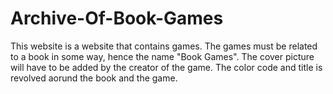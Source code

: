 # Archive-Of-Book-Games

This website is a website that contains games. The games must be related to a book in some way, hence the name "Book Games". The cover picture will have to be added by the creator of the game. The color code and title is revolved aorund the book and the game.
